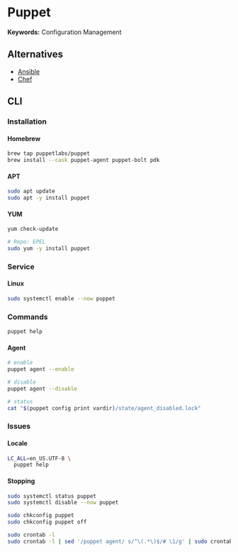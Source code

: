 # Puppet

<!--
https://linkedin.com/learning/puppet-essential-training/welcome
-->

**Keywords:** Configuration Management

## Alternatives

- [Ansible](/ansible.md)
- [Chef](/chef.md)

## CLI

### Installation

#### Homebrew

```sh
brew tap puppetlabs/puppet
brew install --cask puppet-agent puppet-bolt pdk
```

#### APT

```sh
sudo apt update
sudo apt -y install puppet
```

#### YUM

```sh
yum check-update

# Repo: EPEL
sudo yum -y install puppet
```

### Service

#### Linux

```sh
sudo systemctl enable --now puppet
```

### Commands

```sh
puppet help
```

#### Agent

```sh
# enable
puppet agent --enable

# disable
puppet agent --disable

# status
cat "$(puppet config print vardir)/state/agent_disabled.lock"
```

### Issues

#### Locale

```sh
LC_ALL=en_US.UTF-8 \
  puppet help
```

#### Stopping

```sh
sudo systemctl status puppet
sudo systemctl disable --now puppet
```

```sh
sudo chkconfig puppet
sudo chkconfig puppet off
```

```sh
sudo crontab -l
sudo crontab -l | sed '/puppet agent/ s/^\(.*\)$/# \1/g' | sudo crontab -
```
